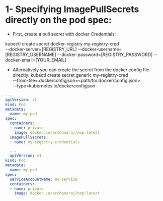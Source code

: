 # 1- Specifying ImagePullSecrets directly on the pod spec:
* First, create a pull secret with docker Credentials:

kubectl create secret docker-registry my-registry-cred \
--docker-server=[REGISTRY_URL] --docker-username=[REGISTRY_USERNAME] --docker-password=[REGISTRY_PASSWORD] --docker-email=[YOUR_EMAIL] 
* Alternatively you can create the secret from the docker config file directly:
kubectl create secret generic my-registry-cred \
    --from-file=.dockerconfigjson=<path/to/.docker/config.json> \
    --type=kubernetes.io/dockerconfigjson


```yml
---
apiVersion: v1
kind: Pod
metadata:
  name: my-pod
spec:
  containers:
  - name: private
    image: docker.io/archanaraj/nop:latest
  imagePullSecrets:
  - name: my-registry-credentials
```

```yml
  ---
  apiVersion: v1
kind: Pod
metadata:
  name: my-pod
spec:
  serviceAccountName: my-service
  containers:
  - name: private
    image: docker.io/archanaraj/nop:latest
